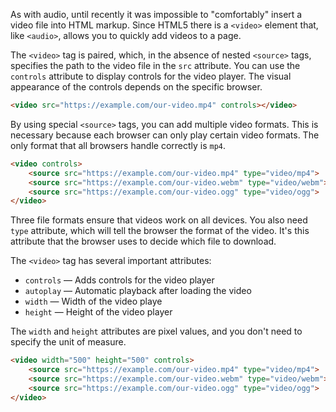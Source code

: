 
As with audio, until recently it was impossible to "comfortably" insert a video file into HTML markup. Since HTML5 there is a `<video>` element that, like `<audio>`, allows you to quickly add videos to a page.

The `<video>`  tag is paired, which, in the absence of nested `<source>` tags, specifies the path to the video file in the `src` attribute. You can use the `controls` attribute to display controls for the video player. The visual appearance of the controls depends on the specific browser.

```html
<video src="https://example.com/our-video.mp4" controls></video>
```

By using special `<source>` tags, you can add multiple video formats. This is necessary because each browser can only play certain video formats. The only format that all browsers handle correctly is `mp4`.

```html
<video controls>
    <source src="https://example.com/our-video.mp4" type="video/mp4">
    <source src="https://example.com/our-video.webm" type="video/webm">
    <source src="https://example.com/our-video.ogg" type="video/ogg">
</video>
```

Three file formats ensure that videos work on all devices. You also need `type` attribute, which will tell the browser the format of the video. It's this attribute that the browser uses to decide which file to download.

The `<video>` tag has several important attributes:

* `controls` — Adds controls for the video player
* `autoplay` — Automatic playback after loading the video
* `width` — Width of the video playe
* `height` — Height of the video player

The `width` and `height` attributes are pixel values, and you don't need to specify the unit of measure.

```html
<video width="500" height="500" controls>
    <source src="https://example.com/our-video.mp4" type="video/mp4">
    <source src="https://example.com/our-video.webm" type="video/webm">
    <source src="https://example.com/our-video.ogg" type="video/ogg">
</video>
```
